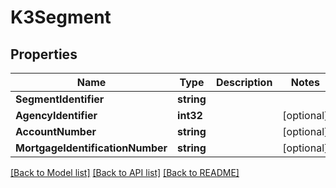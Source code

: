 # K3Segment

## Properties

Name | Type | Description | Notes
------------ | ------------- | ------------- | -------------
**SegmentIdentifier** | **string** |  | 
**AgencyIdentifier** | **int32** |  | [optional] 
**AccountNumber** | **string** |  | [optional] 
**MortgageIdentificationNumber** | **string** |  | [optional] 

[[Back to Model list]](../README.md#documentation-for-models) [[Back to API list]](../README.md#documentation-for-api-endpoints) [[Back to README]](../README.md)



